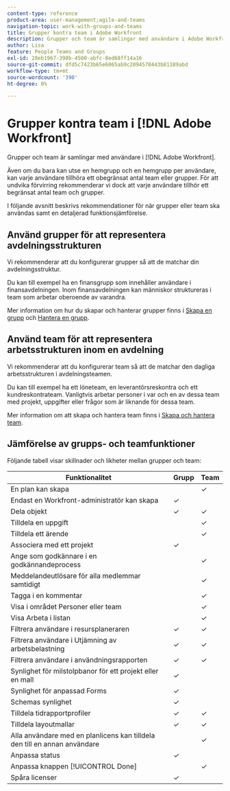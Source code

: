 ```yaml
---
content-type: reference
product-area: user-management;agile-and-teams
navigation-topic: work-with-groups-and-teams
title: Grupper kontra team i Adobe Workfront
description: Grupper och team är samlingar med användare i Adobe Workfront.
author: Lisa
feature: People Teams and Groups
exl-id: 28eb1967-390b-4500-abfc-8ed68ff14a16
source-git-commit: dfd5c7423b65e6065ab9c2094578443b81189abd
workflow-type: tm+mt
source-wordcount: '390'
ht-degree: 0%

---
```


# Grupper kontra team i [!DNL Adobe Workfront]

<!-- Audited: 12/2023 -->

Grupper och team är samlingar med användare i [!DNL Adobe Workfront].

Även om du bara kan utse en hemgrupp och en hemgrupp per användare, kan varje användare tillhöra ett obegränsat antal team eller grupper. För att undvika förvirring rekommenderar vi dock att varje användare tillhör ett begränsat antal team och grupper.

I följande avsnitt beskrivs rekommendationer för när grupper eller team ska användas samt en detaljerad funktionsjämförelse.

## Använd grupper för att representera avdelningsstrukturen

Vi rekommenderar att du konfigurerar grupper så att de matchar din avdelningsstruktur.

Du kan till exempel ha en finansgrupp som innehåller användare i finansavdelningen. Inom finansavdelningen kan människor struktureras i team som arbetar oberoende av varandra.

Mer information om hur du skapar och hanterar grupper finns i [Skapa en grupp](../../administration-and-setup/manage-groups/create-and-manage-groups/create-a-group.md) och [Hantera en grupp](../../administration-and-setup/manage-groups/create-and-manage-groups/manage-a-group.md).

## Använd team för att representera arbetsstrukturen inom en avdelning

Vi rekommenderar att du konfigurerar team så att de matchar den dagliga arbetsstrukturen i avdelningsteamen.

Du kan till exempel ha ett löneteam, en leverantörsreskontra och ett kundreskontrateam. Vanligtvis arbetar personer i var och en av dessa team med projekt, uppgifter eller frågor som är liknande för dessa team.

Mer information om att skapa och hantera team finns i [Skapa och hantera team](../../people-teams-and-groups/create-and-manage-teams/create-and-mange-teams.md).

## Jämförelse av grupps- och teamfunktioner

Följande tabell visar skillnader och likheter mellan grupper och team:

| **Funktionalitet** | **Grupp** | **Team** |
|---|---|---|
| En plan kan skapa |  | ✓ |
| Endast en Workfront-administratör kan skapa | ✓ |  |
| Dela objekt | ✓ | ✓ |
| Tilldela en uppgift |  | ✓ |
| Tilldela ett ärende |  | ✓ |
| Associera med ett projekt | ✓ |  |
| Ange som godkännare i en godkännandeprocess |  | ✓ |
| Meddelandeutlösare för alla medlemmar samtidigt |  | ✓ |
| Tagga i en kommentar |  | ✓ |
| Visa i området Personer eller team |  | ✓ |
| Visa Arbeta i listan |  | ✓ |
| Filtrera användare i resursplaneraren | ✓ | ✓ |
| Filtrera användare i Utjämning av arbetsbelastning | ✓ | ✓ |
| Filtrera användare i användningsrapporten | ✓ | ✓ |
| Synlighet för milstolpbanor för ett projekt eller en mall | ✓ |  |
| Synlighet för anpassad Forms | ✓ |  |
| Schemas synlighet | ✓ |  |
| Tilldela tidrapportprofiler | ✓ | ✓ |
| Tilldela layoutmallar | ✓ | ✓ |
| Alla användare med en planlicens kan tilldela den till en annan användare |  | ✓ |
| Anpassa status | ✓ |  |
| Anpassa knappen [!UICONTROL Done] |  | ✓ |
| Spåra licenser | ✓ |  |
